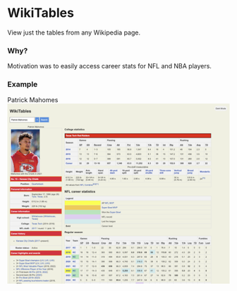 # WikiTables
View just the tables from any Wikipedia page.

### Why?
Motivation was to easily access career stats for NFL and NBA players.

### Example
Patrick Mahomes
![Patrick Mahomes WikiTables Page](Example.png)